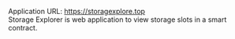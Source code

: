Application URL: https://storagexplore.top
<br>
Storage Explorer is web application to view storage slots in a smart contract.


